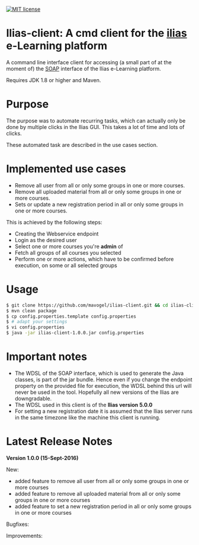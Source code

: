 [![MIT license](http://img.shields.io/badge/license-MIT-brightgreen.svg)](http://opensource.org/licenses/MIT)
<!--[![Travis Build Status](https://travis-ci.org/javafx-maven-plugin/javafx-maven-plugin.svg?branch=master)](https://travis-ci.org/javafx-maven-plugin/javafx-maven-plugin)-->
<!--[![AppVeyor Build status](https://ci.appveyor.com/api/projects/status/64700ul3m9y88agi/branch/master?svg=true)](https://ci.appveyor.com/project/FibreFoX/javafx-maven-plugin/branch/master)-->

Ilias-client: A cmd client for the [ilias](http://ilias.de/) e-Learning platform
================================================================================

A command line interface client for accessing (a small part of at the moment of) the [SOAP](https://en.wikipedia.org/wiki/SOAP) interface of the Ilias e-Learning platform.

Requires JDK 1.8 or higher and Maven.

Purpose
=======
The purpose was to automate recurring tasks, which can actually only be done by multiple clicks in the Ilias GUI. This takes a lot of time and lots of clicks.
   
These automated task are described in the use cases section.

Implemented use cases
=====================
* Remove all user from all or only some groups in one or more courses.
* Remove all uploaded material from all or only some groups in one or more courses.
* Sets or update a new registration period in all or only some groups in one or more courses.

This is achieved by the following steps:
- Creating the Webservice endpoint
- Login as the desired user
- Select one or more courses you're **admin** of
- Fetch all groups of all courses you selected
- Perform one or more actions, which have to be confirmed before execution, on some or all selected groups

Usage
=====
```bash
$ git clone https://github.com/mavogel/ilias-client.git && cd ilias-client
$ mvn clean package
$ cp config.properties.template config.properties
$ # adapt your settings 
$ vi config.properties
$ java -jar ilias-client-1.0.0.jar config.properties
```

Important notes
===============
- The WDSL of the SOAP interface, which is used to generate the Java classes, is part of the jar bundle. Hence even if you change the endpoint property on the provided file for execution, the WDSL behind this url will never be used in the tool. Hopefully all new versions of the Ilias are downgradable.
- The WDSL used in this client is of the **Ilias version 5.0.0**
- For setting a new registration date it is assumed that the Ilias server runs in the same timezone like the machine this client is running.  


Latest Release Notes
====================

**Version 1.0.0 (15-Sept-2016)**

New:
* added feature to remove all user from all or only some groups in one or more courses
* added feature to remove all uploaded material from all or only some groups in one or more courses
* added feature to set a new registration period in all or only some groups in one or more courses

Bugfixes:

Improvements: